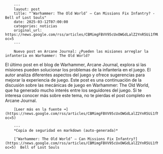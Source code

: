         ---
        layout: post
        title: "‘Warhammer: The Old World’ – Can Missions Fix Infantry? - Bell of Lost Souls"
        date: 2025-03-12T07:00:00
        categories: noticias
        original_url: https://news.google.com/rss/articles/CBMimgFBVV95cUxOWGdLalZ2YnR5Ui1fMUlnaWp1OEFGQWNKLUttZnBfdl9MUmZycEl0ak01Z1J6czNFTmNtR2pfeGdrcGtkRkhEOFFpUlVYMXZNNDlfcXBoVGJLZ3RuNEZqc1FGZG1pX21jNDR2a1djSTM1YVVobEN5RTk2SEFpZUQtYm9OX0J2UDNZZElLNjdFR29aUkRnbXpRa3JB?oc=5
        ---

        Nuevo post en Arcane Journal: ¿Pueden las misiones arreglar la infantería en Warhammer: The Old World?
El último post en el blog de Warhammer, Arcane Journal, explora si las misiones pueden solucionar los problemas de la infantería en el juego. El autor analiza diferentes aspectos del juego y ofrece sugerencias para mejorar la experiencia de juego. Este post es una continuación de la discusión sobre las mecánicas de juego en Warhammer: The Old World, que ha generado mucho interés entre los seguidores del juego. Si te interesa conocer más sobre este tema, no te pierdas el post completo en Arcane Journal.

        [Leer más en la fuente ➜](https://news.google.com/rss/articles/CBMimgFBVV95cUxOWGdLalZ2YnR5Ui1fMUlnaWp1OEFGQWNKLUttZnBfdl9MUmZycEl0ak01Z1J6czNFTmNtR2pfeGdrcGtkRkhEOFFpUlVYMXZNNDlfcXBoVGJLZ3RuNEZqc1FGZG1pX21jNDR2a1djSTM1YVVobEN5RTk2SEFpZUQtYm9OX0J2UDNZZElLNjdFR29aUkRnbXpRa3JB?oc=5)

        ---
        *Copia de seguridad en markdown (auto-generada)*

        [‘Warhammer: The Old World’ – Can Missions Fix Infantry?](https://news.google.com/rss/articles/CBMimgFBVV95cUxOWGdLalZ2YnR5Ui1fMUlnaWp1OEFGQWNKLUttZnBfdl9MUmZycEl0ak01Z1J6czNFTmNtR2pfeGdrcGtkRkhEOFFpUlVYMXZNNDlfcXBoVGJLZ3RuNEZqc1FGZG1pX21jNDR2a1djSTM1YVVobEN5RTk2SEFpZUQtYm9OX0J2UDNZZElLNjdFR29aUkRnbXpRa3JB?oc=5)  Bell of Lost Souls
